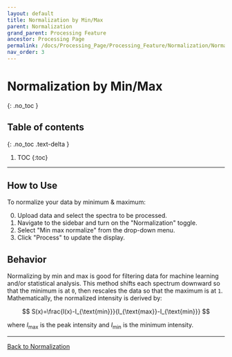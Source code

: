 ```yaml
---
layout: default
title: Normalization by Min/Max
parent: Normalization
grand_parent: Processing Feature
ancestor: Processing Page
permalink: /docs/Processing_Page/Processing_Feature/Normalization/Normalization_Minmax
nav_order: 3
---
```


# Normalization by Min/Max
{: .no_toc }

## Table of contents
{: .no_toc .text-delta }

1. TOC
{:toc}

---

## How to Use

To normalize your data by minimum & maximum:

0. Upload data and select the spectra to be processed.
1. Navigate to the sidebar and turn on the "Normalization" toggle.
2. Select "Min max normalize" from the drop-down menu.
3. Click "Process" to update the display.

## Behavior

Normalizing by min and max is good for filtering data for machine learning and/or statistical analysis. This method shifts each spectrum downward so that the minimum is at `0`, then rescales the data so that the maximum is at `1`. Mathematically, the normalized intensity is derived by:

$$
S(x)=\frac{I(x)-I_{\text{min}}}{I_{\text{max}}-I_{\text{min}}}
$$

where $I_{\text{max}}$ is the peak intensity and $I_{\text{min}}$ is the minimum intensity.

---

[Back to Normalization](/docs.spectraguru/docs/Processing_Page/Processing_Feature/Normalization/)
